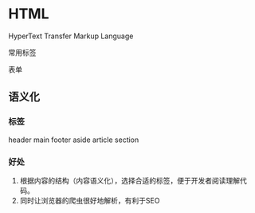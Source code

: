 # HTML

HyperText Transfer Markup Language

常用标签

表单



## 语义化

### 标签

header main footer  aside article section


### 好处

1. 根据内容的结构（内容语义化），选择合适的标签，便于开发者阅读理解代码。
2. 同时让浏览器的爬虫很好地解析，有利于SEO